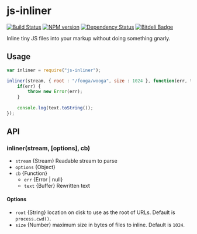js-inliner
==========
[![Build Status](https://travis-ci.org/tivac/node-js-inliner.png?branch=master)](https://travis-ci.org/tivac/node-js-inliner) [![NPM version](https://badge.fury.io/js/js-inliner.png)](http://badge.fury.io/js/js-inliner) [![Dependency Status](https://gemnasium.com/tivac/node-js-inliner.png)](https://gemnasium.com/tivac/node-js-inliner) [![Bitdeli Badge](https://d2weczhvl823v0.cloudfront.net/tivac/node-js-inliner/trend.png)](https://bitdeli.com/free "Bitdeli Badge")

Inline tiny JS files into your markup without doing something gnarly.

## Usage ##

```javascript
var inliner = require("js-inliner");

inliner(stream, { root : "/fooga/wooga", size : 1024 }, function(err, text) {
    if(err) {
        throw new Error(err);
    }
    
    console.log(text.toString());
});
```

## API ##

### inliner(stream, [options], cb)

* `stream` {Stream} Readable stream to parse
* `options` {Object}
* `cb` {Function}
  * `err` {Error | null}
  * `text` {Buffer} Rewritten text

#### Options

* `root` {String} location on disk to use as the root of URLs. Default is `process.cwd()`.
* `size` {Number} maximum size in bytes of files to inline. Default is `1024`.
